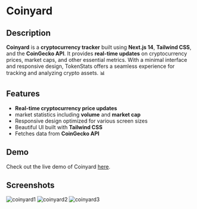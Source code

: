 # Coinyard 

## Description
**Coinyard** is a **cryptocurrency tracker** built using **Next.js 14**, **Tailwind CSS**, and the **CoinGecko API**. It provides **real-time updates** on cryptocurrency prices, market caps, and other essential metrics. With a minimal interface and responsive design, TokenStats offers a seamless experience for tracking and analyzing crypto assets. 📊



## Features
- **Real-time cryptocurrency price updates**
- market statistics including **volume** and **market cap**
- Responsive design optimized for various screen sizes
- Beautiful UI built with **Tailwind CSS**
- Fetches data from **CoinGecko API**

## Demo
Check out the live demo of Coinyard [here](https://tokenstats.vercel.app/).

## Screenshots
![coinyard1](https://github.com/user-attachments/assets/63e43086-9f3c-4743-8667-05d42f9319ed)
![coinyard2](https://github.com/user-attachments/assets/765f3498-5d17-4048-8c4c-11b8418fc08a)
![coinyard3](https://github.com/user-attachments/assets/88d2a90a-caff-4290-8513-c2baa72a2a15)




